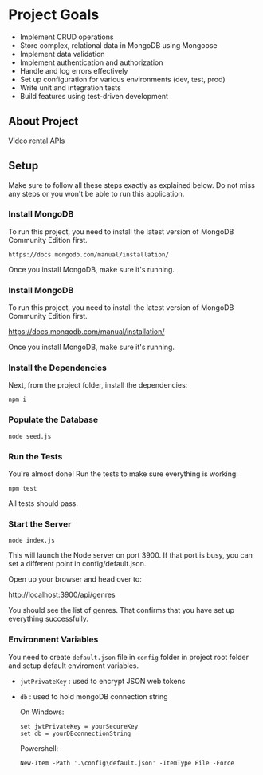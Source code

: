 # Project Goals

- Implement CRUD operations
- Store complex, relational data in MongoDB using Mongoose
- Implement data validation
- Implement authentication and authorization
- Handle and log errors effectively
- Set up configuration for various environments (dev, test, prod)
- Write unit and integration tests
- Build features using test-driven development

## About Project

Video rental APIs

## Setup

Make sure to follow all these steps exactly as explained below. Do not miss any steps or you won't be able to run this application.

### Install MongoDB

To run this project, you need to install the latest version of MongoDB Community Edition first.

`https://docs.mongodb.com/manual/installation/`

Once you install MongoDB, make sure it's running.

### Install MongoDB

To run this project, you need to install the latest version of MongoDB Community Edition first.

https://docs.mongodb.com/manual/installation/

Once you install MongoDB, make sure it's running.

### Install the Dependencies

Next, from the project folder, install the dependencies:

    npm i

### Populate the Database

    node seed.js

### Run the Tests

You're almost done! Run the tests to make sure everything is working:

    npm test

All tests should pass.

### Start the Server

    node index.js

This will launch the Node server on port 3900. If that port is busy, you can set a different point in config/default.json.

Open up your browser and head over to:

http://localhost:3900/api/genres

You should see the list of genres. That confirms that you have set up everything successfully.

### Environment Variables

You need to create `default.json` file in `config` folder in project root folder and setup default enviroment variables.

- `jwtPrivateKey` : used to encrypt JSON web tokens
- `db` : used to hold mongoDB connection string

  On Windows:

      set jwtPrivateKey = yourSecureKey
      set db = yourDBconnectionString

  Powershell:

      New-Item -Path '.\config\default.json' -ItemType File -Force
